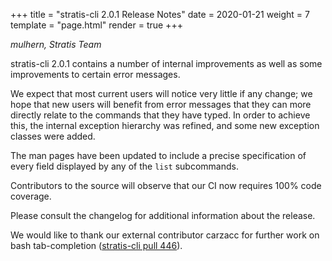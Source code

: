 +++
title = "stratis-cli 2.0.1 Release Notes"
date = 2020-01-21
weight = 7
template = "page.html"
render = true
+++

*mulhern, Stratis Team*

stratis-cli 2.0.1 contains a number of internal improvements as well as
some improvements to certain error messages.

<!-- more -->

We expect that most current users will notice very little if any change;
we hope that new users will benefit from error messages that they can
more directly relate to the commands that they have typed. In order to
achieve this, the internal exception hierarchy was refined, and some new
exception classes were added.

The man pages have been updated to include a precise specification of every
field displayed by any of the `list` subcommands.

Contributors to the source will observe that our CI now requires 100% code
coverage.

Please consult the changelog for additional information about the release.

We would like to thank our external contributor carzacc for further work
on bash tab-completion ([stratis-cli pull 446]).

[stratis-cli pull 446]: https://github.com/stratis-storage/stratis-cli/pull/446
